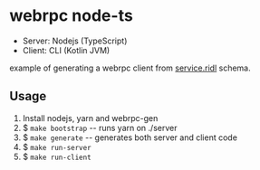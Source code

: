webrpc node-ts
==============

* Server: Nodejs (TypeScript)
* Client: CLI (Kotlin JVM)

example of generating a webrpc client from [service.ridl](./service.ridl) schema.

## Usage

1. Install nodejs, yarn and webrpc-gen
2. $ `make bootstrap` -- runs yarn on ./server
3. $ `make generate` -- generates both server and client code
4. $ `make run-server`
5. $ `make run-client`
